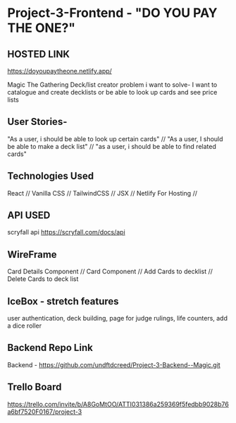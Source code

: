 # Project-3-Frontend - "DO YOU PAY THE ONE?"
HOSTED LINK
----------------------------------------
https://doyoupaytheone.netlify.app/

Magic The Gathering Deck/list creator
problem i want to solve- I want to catalogue and create decklists or be able to look up cards and see price lists

User Stories-
------------------------------------------
"As a user, i should be able to look up certain cards" // "As a user, I should be able to make a deck list" // "as a user, i should be able to find related cards"

Technologies Used
-----------------------------------------
React // Vanilla CSS // TailwindCSS // JSX // Netlify For Hosting //

API USED
-----------------------------------------
scryfall api 
https://scryfall.com/docs/api

WireFrame
----------------------------------------
Card Details Component // Card Component // Add Cards to decklist // Delete Cards to deck list

IceBox - stretch features
----------------------------------------
user authentication, deck building, page for judge rulings, life counters, add a dice roller

Backend Repo Link
---------------------------------------
Backend - https://github.com/undftdcreed/Project-3-Backend--Magic.git

Trello Board
-----------------------------------------
https://trello.com/invite/b/A8GoMtOO/ATTI031386a259369f5fedbb9028b76a6bf7520F0167/project-3
